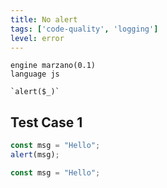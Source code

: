 ```yaml
---
title: No alert
tags: ['code-quality', 'logging']
level: error
---
```


```grit
engine marzano(0.1)
language js

`alert($_)`

```

## Test Case 1

```ts
const msg = "Hello";
alert(msg);
```

```ts
const msg = "Hello";
```
